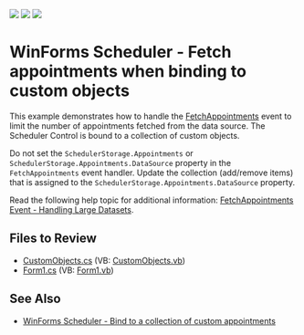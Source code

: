 <!-- default badges list -->
![](https://img.shields.io/endpoint?url=https://codecentral.devexpress.com/api/v1/VersionRange/128635060/15.2.4%2B)
[![](https://img.shields.io/badge/Open_in_DevExpress_Support_Center-FF7200?style=flat-square&logo=DevExpress&logoColor=white)](https://supportcenter.devexpress.com/ticket/details/E3370)
[![](https://img.shields.io/badge/📖_How_to_use_DevExpress_Examples-e9f6fc?style=flat-square)](https://docs.devexpress.com/GeneralInformation/403183)
<!-- default badges end -->

# WinForms Scheduler - Fetch appointments when binding to custom objects

This example demonstrates how to handle the [FetchAppointments](https://docs.devexpress.com/CoreLibraries/DevExpress.XtraScheduler.SchedulerStorageBase.FetchAppointments) event to limit the number of appointments fetched from the data source. The Scheduler Control is bound to a collection of custom objects. 

Do not set the `SchedulerStorage.Appointments` or `SchedulerStorage.Appointments.DataSource` property in the `FetchAppointments` event handler. Update the collection (add/remove items) that is assigned to the `SchedulerStorage.Appointments.DataSource` property.

Read the following help topic for additional information: [FetchAppointments Event - Handling Large Datasets](https://docs.devexpress.com/WindowsForms/8385/controls-and-libraries/scheduler/data-binding/fetchappointments-event-handling-large-datasets).


## Files to Review

* [CustomObjects.cs](./CS/CustomObjects.cs) (VB: [CustomObjects.vb](./VB/CustomObjects.vb))
* [Form1.cs](./CS/Form1.cs) (VB: [Form1.vb](./VB/Form1.vb))


## See Also

* [WinForms Scheduler - Bind to a collection of custom appointments](https://github.com/DevExpress-Examples/winforms-scheduler-bind-to-custom-objects)
